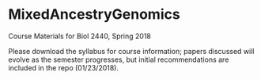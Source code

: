 # MixedAncestryGenomics
Course Materials for Biol 2440, Spring 2018

Please download the syllabus for course information; papers discussed will evolve as the semester progresses, but initial recommendations are included in the repo (01/23/2018).
